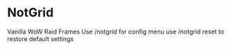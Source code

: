 # NotGrid
Vanilla WoW Raid Frames
Use /notgrid for config menu
use /notgrid reset to restore default settings
